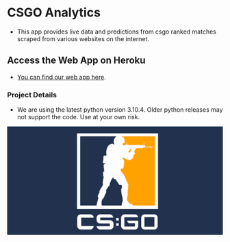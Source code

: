 # CSGO Analytics

- This app provides live data and predictions from csgo ranked matches scraped from various websites on the internet.

## Access the Web App on Heroku

- [You can find our web app here](https://csgopredictions.herokuapp.com/).

### Project Details

- We are using the latest python version 3.10.4. Older python releases may not support the code. Use at your own risk.

![image](https://github.com/NicoleChant/csgo/blob/data-extraction/csgo_logo.png)
